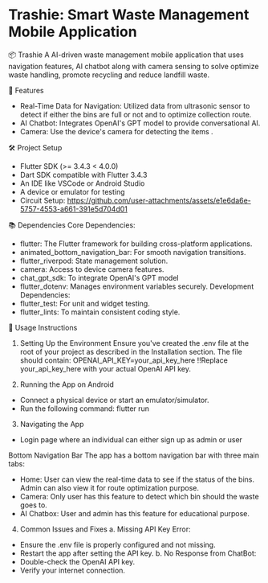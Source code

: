 # Trashie: Smart Waste Management Mobile Application 

📦 Trashie
A AI-driven waste management mobile application that uses navigation features, AI chatbot along with camera sensing to solve optimize waste handling, promote recycling and reduce landfill waste. 

🚀 Features
- Real-Time Data for Navigation: Utilized data from ultrasonic sensor to detect if either the bins are full or not and to optimize collection route. 
- AI Chatbot: Integrates OpenAI's GPT model to provide conversational AI.
- Camera: Use the device's camera for detecting the items . 

🛠️ Project Setup
- Flutter SDK (>= 3.4.3 < 4.0.0)
- Dart SDK compatible with Flutter 3.4.3
- An IDE like VSCode or Android Studio
- A device or emulator for testing
- Circuit Setup: https://github.com/user-attachments/assets/e1e6da6e-5757-4553-a661-391e5d704d01 


📚 Dependencies
Core Dependencies: 
- flutter: The Flutter framework for building cross-platform applications.
- animated_bottom_navigation_bar: For smooth navigation transitions.
- flutter_riverpod: State management solution.
- camera: Access to device camera features.
- chat_gpt_sdk: To integrate OpenAI's GPT model
- flutter_dotenv: Manages environment variables securely.
Development Dependencies:
- flutter_test: For unit and widget testing.
- flutter_lints: To maintain consistent coding style.


🚀 Usage Instructions

1. Setting Up the Environment
Ensure you've created the .env file at the root of your project as described in the Installation section. The file should contain:
OPENAI_API_KEY=your_api_key_here
!!Replace your_api_key_here with your actual OpenAI API key.

2. Running the App on Android
- Connect a physical device or start an emulator/simulator.
- Run the following command: 
flutter run

3. Navigating the App
- Login page where an individual can either sign up as admin or user

Bottom Navigation Bar
The app has a bottom navigation bar with three main tabs:
- Home: User can view the real-time data to see if the status of the bins. Admin can also view it for route optimization purpose. 
- Camera: Only user has this feature to detect which bin should the waste goes to. 
- AI Chatbox: User and admin has this feature for educational purpose. 

4. Common Issues and Fixes
a. Missing API Key Error:
- Ensure the .env file is properly configured and not missing.
- Restart the app after setting the API key.
b. No Response from ChatBot:
- Double-check the OpenAI API key.
- Verify your internet connection.
